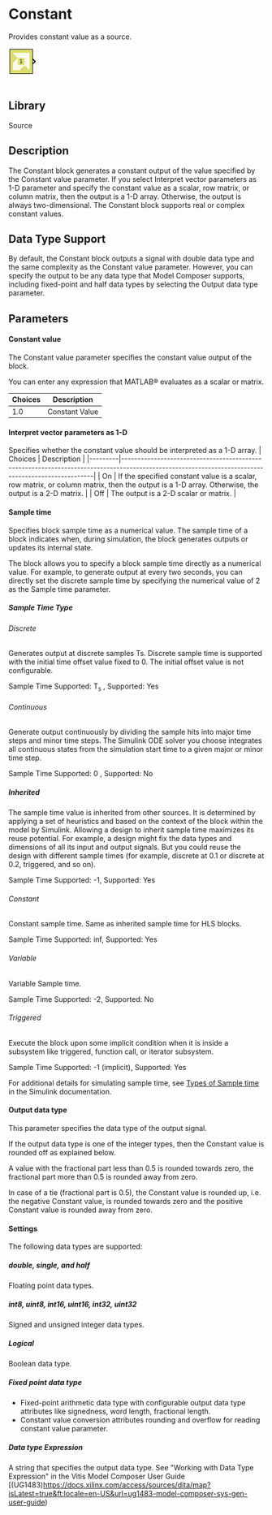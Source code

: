 # Constant

Provides constant value as a source.

![](./Images/block.png)

## Library

Source


## Description

The Constant block generates a constant output of the value specified by
the Constant value parameter. If you select Interpret vector parameters
as 1-D parameter and specify the constant value as a scalar, row matrix,
or column matrix, then the output is a 1-D array. Otherwise, the output
is always two-dimensional. The Constant block supports real or complex
constant values.

## Data Type Support

By default, the Constant block outputs a signal with double data type
and the same complexity as the Constant value parameter. However, you
can specify the output to be any data type that Model Composer supports,
including fixed-point and half data types by selecting the Output data
type parameter.

## Parameters

#### Constant value  
The Constant value parameter specifies the constant value output of the
block.

You can enter any expression that MATLAB® evaluates as a scalar or
matrix.

| Choices | Description    |
|---------|----------------|
| 1.0     | Constant Value |



#### Interpret vector parameters as 1-D  
Specifies whether the constant value should be interpreted as a 1-D
array.
| Choices | Description                                                                                                                                       |
|---------|---------------------------------------------------------------------------------------------------------------------------------------------------|
| On      | If the specified constant value is a scalar, row matrix, or column matrix, then the output is a 1-D array. Otherwise, the output is a 2-D matrix. |
| Off     | The output is a 2-D scalar or matrix.                                                                                                             |



#### Sample time  
Specifies block sample time as a numerical value. The sample time of a
block indicates when, during simulation, the block generates outputs or
updates its internal state.

The block allows you to specify a block sample time directly as a
numerical value. For example, to generate output at every two seconds,
you can directly set the discrete sample time by specifying the
numerical value of 2 as the Sample time parameter.

##### Sample Time Type
###### Discrete
Generates output at discrete samples Ts.
Discrete sample time is supported with the initial time offset value fixed to 0. The initial offset value is not configurable.

Sample Time Supported: T<sub>s</sub> , Supported: Yes

###### Continuous
Generate output continuously by dividing the sample hits into major time steps and minor time steps. The Simulink ODE solver you choose integrates all continuous states from the simulation start time to a given major or minor time step.

Sample Time Supported: 0 , Supported: No

##### Inherited
The sample time value is inherited from other sources. It is determined by applying a set of heuristics and based on the context of the block within the model by Simulink.
Allowing a design to inherit sample time maximizes its reuse potential. For example, a design might fix the data types and dimensions of all its input and output signals. But you could reuse the design with different sample times (for example, discrete at 0.1 or discrete at 0.2, triggered, and so on).

Sample Time Supported: -1, Supported: Yes

###### Constant
Constant sample time. Same as inherited sample time for HLS blocks.

Sample Time Supported: inf, Supported: Yes

###### Variable
Variable Sample time.

Sample Time Supported: -2, Supported: No

###### Triggered
Execute the block upon some implicit condition when it is inside a subsystem like triggered, function call, or iterator subsystem.

Sample Time Supported: -1 (implicit), Supported: Yes


For additional details for simulating sample time, see [Types of Sample
time](https://in.mathworks.com/help/simulink/ug/types-of-sample-time.html)
in the Simulink documentation.


#### Output data type  
This parameter specifies the data type of the output signal.

If the output data type is one of the integer types, then the Constant
value is rounded off as explained below.

A value with the fractional part less than 0.5 is rounded towards zero,
the fractional part more than 0.5 is rounded away from zero.

In case of a tie (fractional part is 0.5), the Constant value is rounded
up, i.e. the negative Constant value, is rounded towards zero and the
positive Constant value is rounded away from zero.


#### Settings  
The following data types are supported:
##### double, single, and half
Floating point data types.

##### int8, uint8, int16, uint16, int32, uint32
Signed and unsigned integer data types.

##### Logical
Boolean data type.

##### Fixed point data type
* Fixed-point arithmetic data type with configurable output data type attributes like signedness, word length, fractional length.
* Constant value conversion attributes rounding and overflow for reading constant value parameter.

##### Data type Expression
A string that specifies the output data type. See "Working with Data Type Expression" in the Vitis Model Composer User Guide [(UG1483)https://docs.xilinx.com/access/sources/dita/map?isLatest=true&ft:locale=en-US&url=ug1483-model-composer-sys-gen-user-guide)





